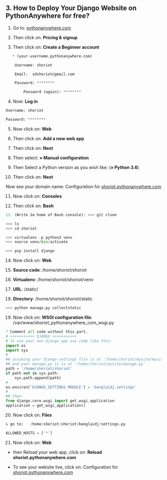 ## 3. How to Deploy Your Django Website on PythonAnywhere for free?

1. Go to: [pythonanywhere.com](https://www.pythonanywhere.com/)

2. Then click on: **Pricing & signup** 

3. Then click on: **Create a Beginner account**
```python 
   * (your-username.pythonanywhere.com)

	Username: shoriot

	Email:  sdshoriot@gmail.com

	Password: ********

        Password (again): ********
```
4. Now: **Log in**
```python 
Username: shoriot

Password: ********
```
5. Now click on: **Web** 

6. Then click on:   **Add a new web app**

7. Then click on: **Next**

8. Then select: **» Manual configuration**

9. Then Select a Python version as you wish like: (**» Python 3.6**)

10. Then click on:  **Next**

Now see your domain name: Configuration for [shoriot.pythonanywhere.com](http://shoriot.pythonanywhere.com/)

11. Now click on: **Consoles**

12. Then click on: **Bash**
```python
13. (Write in home of Bash console): >>> git clone

>>> ls
>>> cd shoriot

>>> virtualenv -p python3 venv
>>> source venv/bin/activate

>>> pip install django
```
14. Now click on: **Web**

15. **Source code**: /home/shoriot/shoriot

16. **Virtualenv**: /home/shoriot/shoriot/venv

17. **URL**: /static/    

18. **Directory**: /home/shoriot/shoriot/static
```python
>>> python manage.py collectstatic
```
19. Now click on: **WSGI configuration file**:  /var/www/shoriot_pythonanywhere_com_wsgi.py

```python
* Comment all code without this part.
# +++++++++++ DJANGO +++++++++++
# To use your own django app use code like this:
import os
import sys
#
## assuming your django settings file is at '/home/shoriot/mysite/mysite/settings.py'
## and your manage.py is is at '/home/shoriot/mysite/manage.py'
path = '/home/shoriot/shoriot'
if path not in sys.path:
    sys.path.append(path)
#
os.environ['DJANGO_SETTINGS_MODULE'] = 'banglaidj.settings'
#
## then:
from django.core.wsgi import get_wsgi_application
application = get_wsgi_application()
```
20. Now click on: **Files**

```python
& go to:   /home/shoriot/shoriot/banglaidj/settings.py

ALLOWED_HOSTS = ['*']
```

21. Now click on: **Web**

*  then Reload your web app, click on: **Reload shoriot.pythonanywhere.com**

*  To see your website live, click on: Configuration for [shoriot.pythonanywhere.com](http://shoriot.pythonanywhere.com/)


